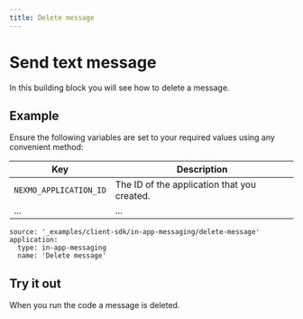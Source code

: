 ```yaml
---
title: Delete message
---
```


# Send text message

In this building block you will see how to delete a message.

## Example

Ensure the following variables are set to your required values using any convenient method:

Key | Description
-- | --
`NEXMO_APPLICATION_ID` | The ID of the application that you created.
... | ...

```building_blocks
source: '_examples/client-sdk/in-app-messaging/delete-message'
application:
  type: in-app-messaging
  name: 'Delete message'
```

## Try it out

When you run the code a message is deleted.
